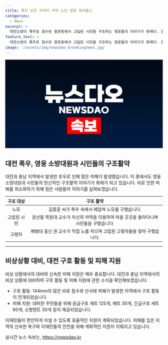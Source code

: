 ```yaml
---
title: 폭우 모친 구하러 카약 노인 영웅 뛰어들고
categories:
  - News
excerpt: >
  대전소방이 폭우로 침수된 용촌동에서 고립된 시민을 구조하는 영웅들의 이야기가 화제다. 김중훈씨는 폭우 속에서 마을에 갇힌 노인들을 구하러 물에 뛰어들었고, 권선필 교수는 카약을 이용해 고립된 노인들을 찾아 구조했다. 피해를 입은 주민들은 임시거주소로 대피했고, 대전 서구는 이재민들에게 응급구호를 제공할 계획이다. 사람들의 영웅적 행동으로 눈길을 끄는 이야기다. (150자)
feature_text: >
  대전소방이 폭우로 침수된 용촌동에서 고립된 시민을 구조하는 영웅들의 이야기가 화제다. 김중훈씨는 폭우 속에서 마을에 갇힌 노인들을 구하러 물에 뛰어들었고, 권선필 교수는 카약을 이용해 고립된 노인들을 찾아 구조했다. 피해를 입은 주민들은 임시거주소로 대피했고, 대전 서구는 이재민들에게 응급구호를 제공할 계획이다. 사람들의 영웅적 행동으로 눈길을 끄는 이야기다. (150자)
image: '/assets/img/newsdao_breakingnews.jpg'
---
```


<p><img src="/assets/img/newsdao_breakingnews.jpg" alt="flaretime 속보" /></p>

<h2 data-ke-size="size26">대전 폭우, 영웅 소방대원과 시민들의 구조활약</h2>

<p data-ke-size="size16">대전과 충남 지역에서 발생한 호우로 인해 많은 피해가 발생했습니다. 이 중에서도 영웅 소방대원과 시민들의 헌신적인 구조활약 이야기가 화제가 되고 있습니다. 비로 인한 피해를 최소화하기 위해 힘쓴 사람들의 이야기를 살펴보겠습니다.</p>

<table>
<thead>
<tr>
<th style="text-align: center;">구조 대상</th>
<th style="text-align: center;">구조 활약</th>
</tr>
</thead>
<tbody>
<tr>
<td style="text-align: center;">노모</td>
<td style="text-align: center;">김중훈 씨가 폭우 속에서 헤엄쳐 노모를 구했습니다.</td>
</tr>
<tr>
<td style="text-align: center;">고립된 시민</td>
<td style="text-align: center;">권선필 목원대 교수가 자신의 카약을 이용하여 마을 곳곳을 돌아다니며 시민들을 구했습니다.</td>
</tr>
<tr>
<td style="text-align: center;">고령자</td>
<td style="text-align: center;">해병대 출신 권 교수가 직접 노를 저으며 고립된 고령자들을 찾아 구했습니다.</td>
</tr>
</tbody>
</table>

<hr>

<h2 data-ke-size="size26">비상상황 대비, 대전 구호 활동 및 피해 지원</h2>

<p data-ke-size="size16">비상 상황에서의 대비와 신속한 피해 지원은 매우 중요합니다. 대전과 충남 지역에서의 비상 상황에 대비하여 구호 활동 및 피해 지원에 관한 소식을 확인해보겠습니다.</p>

<ul>
<li>구호 활동: 144mm의 많은 비로 침수와 산사태 피해가 발생한 지역에서 구호 활동이 전개되었습니다.</li>
<li>피해 지원: 대피한 주민들을 위해 응급구호 세트 125개, 매트 30개, 긴급구호 세트 60개, 소형텐트 30개 등이 제공되었습니다.</li>
</ul>

<p data-ke-size="size16">이재민들이 편안하게 지낼 수 있도록 효율적인 지원이 계획되었습니다. 피해를 입은 지역의 신속한 복구와 이재민들의 안전을 위해 계획적인 지원이 이뤄지고 있습니다.</p>
실시간 뉴스 속보는, <a href="https://newsdao.kr" rel="dofollow">https://newsdao.kr</a>


